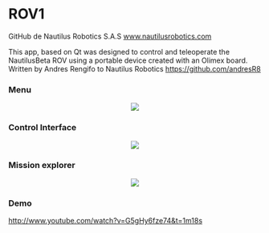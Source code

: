 # ROV1
GitHub de Nautilus Robotics S.A.S
www.nautilusrobotics.com


This app, based on Qt was designed to control and teleoperate the NautilusBeta ROV using a portable device created with an Olimex board. Written by Andres Rengifo  to Nautilus Robotics https://github.com/andresR8

 ### Menu
<p align="center"><img src="http://i.imgur.com/VXtlj1F.jpg"></p>

### Control Interface
<p align="center"><img src="http://i.imgur.com/Bk86ZWk.png"></p>

### Mission explorer
<p align="center"><img src="http://i.imgur.com/qL8ZdGZ.png"></p>

### Demo
http://www.youtube.com/watch?v=G5gHy6fze74&t=1m18s
